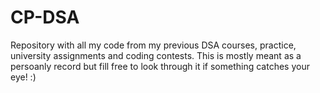 # CP-DSA
Repository with all my code from my previous DSA courses, practice, university assignments and coding contests.
This is mostly meant as a persoanly record but fill free to look through it if something catches your eye! :) 
